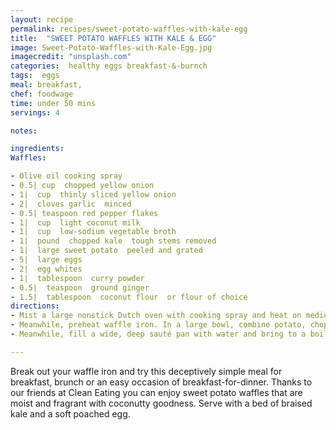 ```yaml
---
layout: recipe
permalink: recipes/sweet-potato-waffles-with-kale-egg
title:  "SWEET POTATO WAFFLES WITH KALE & EGG"
image: Sweet-Potato-Waffles-with-Kale-Egg.jpg
imagecredit: "unsplash.com"
categories:  healthy eggs breakfast-&-burnch
tags:  eggs 
meal: breakfast,
chef: foodwage
time: under 50 mins
servings: 4

notes:

ingredients:
Waffles:

- Olive oil cooking spray
- 0.5| cup  chopped yellow onion
- 1|  cup  thinly sliced yellow onion
- 2|  cloves garlic  minced
- 0.5| teaspoon red pepper flakes
- 1|  cup  light coconut milk
- 1|  cup  low-sodium vegetable broth
- 1|  pound  chopped kale  tough stems removed
- 1|  large sweet potato  peeled and grated
- 5|  large eggs
- 2|  egg whites
- 1|  tablespoon  curry powder
- 0.5|  teaspoon  ground ginger
- 1.5|  tablespoon  coconut flour  or flour of choice
directions:
- Mist a large nonstick Dutch oven with cooking spray and heat on medium-low. Add sliced onion and cook for 4 minutes, until softened. Add garlic and pepper flakes and cook, stirring, for 30 seconds more, until fragrant. Add milk and broth and increase heat to high. As mixture comes to a boil, add kale, a few handfuls at a time, stirring to combine. Cover and reduce heat to low and cook, stirring occasionally, for 20 minutes, until kale is very tender.
- Meanwhile, preheat waffle iron. In a large bowl, combine potato, chopped onion, 1 egg and 2 egg whites. Add curry, ginger and flour and mix. Divide mixture evenly among 4 sections of waffle iron. Close iron and cook for 12 minutes, until waffles are cooked through and crisp on the outside.
- Meanwhile, fill a wide, deep sauté pan with water and bring to a boil. Crack 1 egg and carefully drop into water; repeat with remaining 3 eggs in separate spots. Cover, turn off heat, and let cook for 4 minutes. Carefully remove each egg with a slotted spoon. Divide waffles among plates, layer with kale and top with poached eggs.

---
```


Break out your waffle iron and try this deceptively simple meal for breakfast, brunch or an easy occasion of breakfast-for-dinner. Thanks to our friends at Clean Eating you can enjoy sweet potato waffles that are moist and fragrant with coconutty goodness. Serve with a bed of braised kale and a soft poached egg.